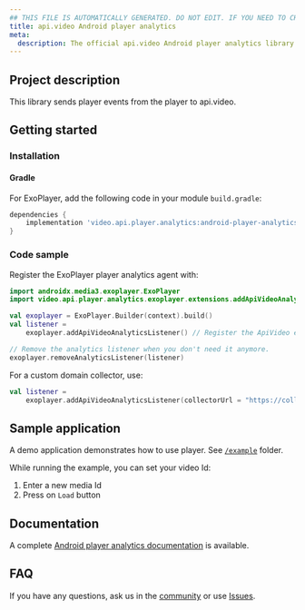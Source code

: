 ```yaml
---
## THIS FILE IS AUTOMATICALLY GENERATED. DO NOT EDIT. IF YOU NEED TO CHANGE THIS FILE,  CREATE A PR IN THE SOURCE REPOSITORY.
title: api.video Android player analytics
meta:
  description: The official api.video Android player analytics library for api.video. api.video is the video infrastructure for product builders. Lightning fast video APIs for integrating, scaling, and managing on-demand & low latency live streaming features in your app.
---
```



## Project description

This library sends player events from the player to api.video.

## Getting started

### Installation

#### Gradle

For ExoPlayer, add the following code in your module `build.gradle`:

```groovy
dependencies {
    implementation 'video.api.player.analytics:android-player-analytics-exoplayer:3.0.0'
}
```

### Code sample

Register the ExoPlayer player analytics agent with:

```kotlin
import androidx.media3.exoplayer.ExoPlayer
import video.api.player.analytics.exoplayer.extensions.addApiVideoAnalyticsListener

val exoplayer = ExoPlayer.Builder(context).build()
val listener =
    exoplayer.addApiVideoAnalyticsListener() // Register the ApiVideo exoplayer analytics listener so it sends player events to api.video.

// Remove the analytics listener when you don't need it anymore.
exoplayer.removeAnalyticsListener(listener)
```

For a custom domain collector, use:

```kotlin
val listener =
    exoplayer.addApiVideoAnalyticsListener(collectorUrl = "https://collector.mycustomdomain.com") // Register the player analytics listener so it sends player events to api.video.
```

## Sample application

A demo application demonstrates how to use player.
See [`/example`](https://github.com/apivideo/api.video-android-player-analytics/tree/main/example)
folder.

While running the example, you can set your video Id:

1. Enter a new media Id
2. Press on `Load` button

## Documentation

A complete [Android player analytics documentation](https://apivideo.github.io/api.video-android-player-analytics/) is
available.

## FAQ

If you have any questions, ask us in the [community](https://community.api.video) or use [Issues](https://github.com/apivideo/api.video-android-player-analytics/issues).
